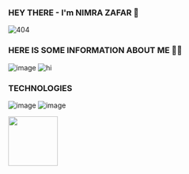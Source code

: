 ### HEY THERE - I'm NIMRA ZAFAR  👋


![404]( https://user-images.githubusercontent.com/75243548/173020659-5ecf9886-eeb8-4431-b01b-b254e2d3e0d3.gif) 


### HERE IS SOME INFORMATION ABOUT ME 💁🏻

![image](https://user-images.githubusercontent.com/75243548/173019656-b185fb78-3f17-40a4-afb5-2dccb18b9967.png)                ![hi](https://user-images.githubusercontent.com/75243548/173044864-3f272dda-81d4-4f22-b3c4-26dd2bd71310.gif)

### TECHNOLOGIES  

![image](https://user-images.githubusercontent.com/75243548/173047172-a545b35c-ea98-46cf-8a4f-ba9e64a62c86.png) ![image](https://user-images.githubusercontent.com/75243548/173047332-0f80adc6-727d-47ef-bb74-d9a2a92a0fee.png)

<img src="(https://user-images.githubusercontent.com/75243548/173047332-0f80adc6-727d-47ef-bb74-d9a2a92a0fee.png" width="100" height="100">





